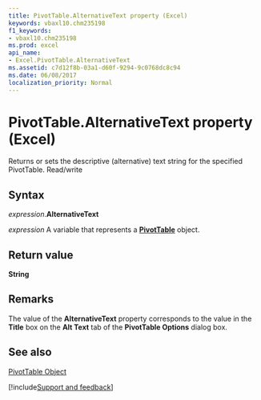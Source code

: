 ```yaml
---
title: PivotTable.AlternativeText property (Excel)
keywords: vbaxl10.chm235198
f1_keywords:
- vbaxl10.chm235198
ms.prod: excel
api_name:
- Excel.PivotTable.AlternativeText
ms.assetid: c7d12f8b-03a1-d60f-9294-9c0768dc8c94
ms.date: 06/08/2017
localization_priority: Normal
---
```



# PivotTable.AlternativeText property (Excel)

Returns or sets the descriptive (alternative) text string for the specified PivotTable. Read/write


## Syntax

_expression_.**AlternativeText**

_expression_ A variable that represents a **[PivotTable](Excel.PivotTable.md)** object.


## Return value

 **String**


## Remarks

The value of the  **AlternativeText** property corresponds to the value in the **Title** box on the **Alt Text** tab of the **PivotTable Options** dialog box.


## See also


[PivotTable Object](Excel.PivotTable.md)

[!include[Support and feedback](~/includes/feedback-boilerplate.md)]